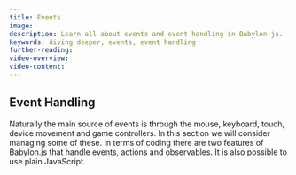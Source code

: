 ```yaml
---
title: Events
image: 
description: Learn all about events and event handling in Babylon.js.
keywords: diving deeper, events, event handling
further-reading:
video-overview:
video-content:
---
```


## Event Handling

Naturally the main source of events is through the mouse, keyboard, touch, device movement and game controllers. In this section we will consider managing some of these. In terms of coding there are two features of Babylon.js that handle events, actions and observables. It is also possible to use plain JavaScript.
